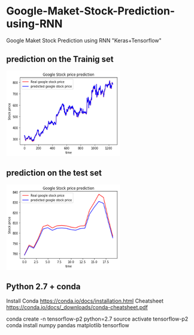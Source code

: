 # Google-Maket-Stock-Prediction-using-RNN
Google Maket Stock Prediction using RNN "Keras+Tensorflow"

<h2>prediction on the Trainig set</h2>
<img src="predict on the training data.png" alt="prediction on the Trainig set" style="width:304px;height:228px;">

<h2>prediction on the test set</h2>
<img src="1step.png" alt="prediction on the test set" style="width:304px;height:228px;">


## Python 2.7 + conda 
Install Conda https://conda.io/docs/installation.html
Cheatsheet https://conda.io/docs/_downloads/conda-cheatsheet.pdf

conda create -n tensorflow-p2 python=2.7
source activate tensorflow-p2
conda install numpy pandas matplotlib tensorflow 

